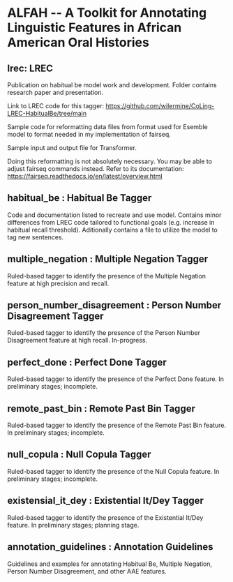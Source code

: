# ALFAH -- A Toolkit for Annotating Linguistic Features in African American Oral Histories

## lrec: LREC

Publication on habitual be model work and development. Folder contains research paper and presentation.

Link to LREC code for this tagger: https://github.com/wilermine/CoLing-LREC-HabitualBe/tree/main

Sample code for reformatting data files from format used for Esemble model to format needed in my implementation of fairseq. 

Sample input and output file for Transformer.

Doing this reformatting is not absolutely necessary. You may be able to adjust fairseq commands instead. Refer to its documentation: https://fairseq.readthedocs.io/en/latest/overview.html

## habitual_be : Habitual Be Tagger

Code and documentation listed to recreate and use model. Contains minor differences from LREC code tailored to functional goals (e.g. increase in habitual recall threshold). Aditionally contains a file to utilize the model to tag new sentences.

## multiple_negation : Multiple Negation Tagger

Ruled-based tagger to identify the presence of the Multiple Negation feature at high precision and recall. 

## person_number_disagreement : Person Number Disagreement Tagger

Ruled-based tagger to identify the presence of the Person Number Disagreement feature at high recall. In-progress.

## perfect_done : Perfect Done Tagger

Ruled-based tagger to identify the presence of the Perfect Done feature. In preliminary stages; incomplete.

## remote_past_bin : Remote Past Bin Tagger

Ruled-based tagger to identify the presence of the Remote Past Bin feature. In preliminary stages; incomplete.

## null_copula : Null Copula Tagger

Ruled-based tagger to identify the presence of the Null Copula feature. In preliminary stages; incomplete.

## existensial_it_dey : Existential It/Dey Tagger

Ruled-based tagger to identify the presence of the Existential It/Dey feature. In preliminary stages; planning stage.

## annotation_guidelines : Annotation Guidelines

Guidelines and examples for annotating Habitual Be, Multiple Negation, Person Number Disagreement, and other AAE features. 
